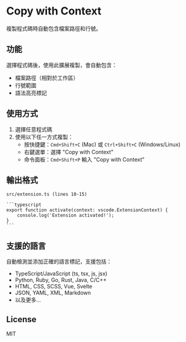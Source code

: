 # Copy with Context

複製程式碼時自動包含檔案路徑和行號。

## 功能

選擇程式碼後，使用此擴展複製，會自動包含：

- 檔案路徑（相對於工作區）
- 行號範圍
- 語法高亮標記

## 使用方式

1. 選擇任意程式碼
2. 使用以下任一方式複製：
   - 按快捷鍵：`Cmd+Shift+C` (Mac) 或 `Ctrl+Shift+C` (Windows/Linux)
   - 右鍵選單：選擇 "Copy with Context"
   - 命令面板：`Cmd+Shift+P` 輸入 "Copy with Context"

## 輸出格式

````
src/extension.ts (lines 10-15)

​```typescript
export function activate(context: vscode.ExtensionContext) {
    console.log('Extension activated!');
}
​```
````

## 支援的語言

自動檢測並添加正確的語言標記，支援包括：

- TypeScript/JavaScript (ts, tsx, js, jsx)
- Python, Ruby, Go, Rust, Java, C/C++
- HTML, CSS, SCSS, Vue, Svelte
- JSON, YAML, XML, Markdown
- 以及更多...

## License

MIT
